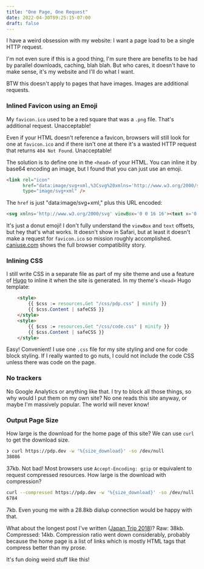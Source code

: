 ```yaml
---
title: "One Page, One Request"
date: 2022-04-30T09:25:15-07:00
draft: false
---
```


I have a weird obsession with my website: I want a page load to be a single HTTP request.

I'm not even sure if this is a good thing, I'm sure there are benefits to be had by parallel downloads, caching, blah blah. But who cares, it doesn't have to make sense, it's my website and I'll do what I want.

BTW this doesn't apply to pages that have images. Images are additional requests. 

### Inlined Favicon using an Emoji

My `favicon.ico` used to be a red square that was a `.png` file. That's additional request. Unacceptable!

Even if your HTML doesn't reference a favicon, browsers will still look for one at `favicon.ico` and if there isn't one at there it's a wasted HTTP request that returns `404 Not Found`. Unacceptable!

The solution is to define one in the `<head>` of your HTML. You can inline it by base64 encoding an image, but I found that you can just use an emoji.

```html
<link rel="icon"
      href="data:image/svg+xml,%3Csvg%20xmlns='http://www.w3.org/2000/svg'%20viewBox='0%200%2016%2016'%3E%3Ctext%20x='0'%20y='14'%3E🍩%3C/text%3E%3C/svg%3E"
      type="image/svg+xml" />
```

The `href` is just "data:image/svg+xml," plus this URL encoded:

```html
<svg xmlns='http://www.w3.org/2000/svg' viewBox='0 0 16 16'><text x='0' y='14'>🍩</text></svg>
```

It's just a donut emoji! I don't fully understand the `viewBox` and `text` offsets, but hey that's what works. It doesn't show in Safari, but at least it doesn't make a request for `favicon.ico` so mission roughly accomplished. [caniuse.com](https://caniuse.com/?search=link-icon-svg) shows the full browser compatibility story.

### Inlining CSS

I still write CSS in a separate file as part of my site theme and use a feature of [Hugo](https://gohugo.io/) to inline it when the site is generated. In my theme's `<head>` Hugo template:

```html
    <style>
        {{ $css := resources.Get "/css/pdp.css" | minify }}
        {{ $css.Content | safeCSS }}
    </style>
    <style>
        {{ $css := resources.Get "/css/code.css" | minify }}
        {{ $css.Content | safeCSS }}
    </style>
```

Easy! Convenient! I use one `.css` file for my site styling and one for code block styling. If I really wanted to go nuts, I could not include the code CSS unless there was code on the page.

### No trackers

No Google Analytics or anything like that. I try to block all those things, so why would I put them on my own site? No one reads this site anyway, or maybe I'm massively popular. The world will never know!

### Output Page Size

How large is the download for the home page of this site? We can use `curl` to get the download size.

```bash
❯ curl https://pdp.dev -w '%{size_download}' -so /dev/null
38086
```

37kb. Not bad! Most browsers use `Accept-Encoding: gzip` or equivalent to request compressed resources. How large is the download with compression?
```bash
curl --compressed https://pdp.dev -w '%{size_download}' -so /dev/null
6784
```

7kb. Even young me with a 28.8kb dialup connection would be happy with that.

What about the longest post I've written ([Japan Trip 2018](/posts/japan-2018))? Raw: 38kb. Compressed: 14kb. Compression ratio went down considerably, probably because the home page is a list of links which is mostly HTML tags that compress better than my prose.

It's fun doing weird stuff like this!
